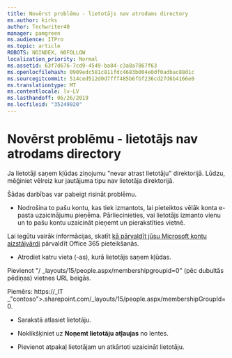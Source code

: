 ```yaml
---
title: Novērst problēmu - lietotājs nav atrodams directory
ms.author: kirks
author: Techwriter40
manager: pamgreen
ms.audience: ITPro
ms.topic: article
ROBOTS: NOINDEX, NOFOLLOW
localization_priority: Normal
ms.assetid: 63f7d676-7cd9-4549-ba84-c3a8a7867f63
ms.openlocfilehash: 0909edc581c811fdc4683b004e0df0adbac88d1c
ms.sourcegitcommit: 514ced512d0d7fff485b6fbf236cd27d6b4166e0
ms.translationtype: MT
ms.contentlocale: lv-LV
ms.lasthandoff: 06/26/2019
ms.locfileid: "35249920"
---
```

# <a name="troubleshoot-issue---user-not-found-in-directory"></a>Novērst problēmu - lietotājs nav atrodams directory

Ja lietotāji saņem kļūdas ziņojumu "nevar atrast lietotāju" direktorijā. Lūdzu, mēģiniet vēlreiz kur jautājuma tipu nav lietotāja direktorijā.

Šādas darbības var pabeigt risināt problēmu.

- Nodrošina to pašu kontu, kas tiek izmantots, lai pieteiktos vēlāk konta e-pasta uzaicinājumu pieņēma. Pārliecinieties, vai lietotājs izmanto vienu un to pašu kontu uzaicināt pieņemt un pierakstīties vietnē. 

Lai iegūtu vairāk informācijas, skatīt [kā pārvaldīt jūsu Microsoft kontu aizstājvārdi</a> pārvaldīt Office 365 pieteikšanās](https://support.microsoft.com/help/12407/microsoft-account-how-to-manage-aliases). 

- Atrodiet katru vieta (-as), kurā lietotājs saņem kļūdas. 

Pievienot "/ _layouts/15/people.aspx/membershipgroupid=0" (pēc dubultās pēdiņas) vietnes URL beigās. 

Piemērs: https://_lT _"contoso">.sharepoint.com/_layouts/15/people.aspx/membershipGroupId=0.

- Sarakstā atlasiet lietotāju.

- Noklikšķiniet uz **Noņemt lietotāju atļaujas** no lentes. 
-  Pievienot atpakaļ lietotājam un atkārtoti uzaicināt lietotāju.


